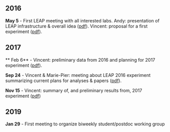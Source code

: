 ## 2016 ##

**May 5** - First LEAP meeting with all interested labs. Andy: presentation of LEAP infrastructure & overall idea ([pdf](https://leap-sci.github.io/pdfs/first_leap_meeting_Andy.pdf)). Vincent: proposal for a first experiment ([pdf](https://leap-sci.github.io/pdfs/first_leap_meeting_Vincent.pdf)).

## 2017 ##

** Feb 6** - Vincent: preliminary data from 2016 and planning for 2017 experiment ([pdf](https://leap-sci.github.io/pdfs/2017_planning.pdf)).

**Sep 24** - Vincent & Marie-Pier: meeting about LEAP 2016 experiment summarizing current plans for analyses & papers ([pdf](https://leap-sci.github.io/pdfs/2016_summary.pdf)).

**Nov 15** - Vincent: summary of, and preliminary results from, 2017 experiment ([pdf](https://leap-sci.github.io/pdfs/2017_summary.pdf))

## 2019 ##

**Jan 29** - First meeting to organize biweekly student/postdoc working group
